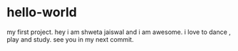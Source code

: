 # hello-world
my first project.
hey i am shweta jaiswal and i am awesome. i love to dance , play and study.
see you in my next commit.
